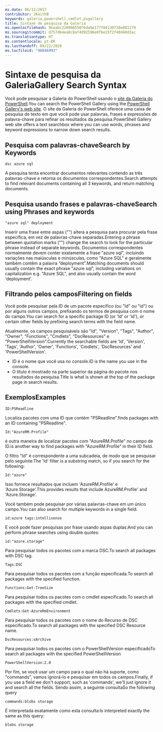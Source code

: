 ```yaml
---
ms.date: 06/12/2017
contributor: JKeithB
keywords: galeria,powershell,cmdlet,psgallery
title: Sintaxe de pesquisa da Galeria
ms.openlocfilehash: 9eaabc22090655076dabe177f04130738e081179
ms.sourcegitcommit: d757d64ea8c8af4d92596e8fbe15f2f40d48d3ac
ms.translationtype: HT
ms.contentlocale: pt-BR
ms.lasthandoff: 09/22/2020
ms.locfileid: "90846993"
---
```

# <a name="gallery-search-syntax"></a><span data-ttu-id="eebd2-103">Sintaxe de pesquisa da Galeria</span><span class="sxs-lookup"><span data-stu-id="eebd2-103">Gallery Search Syntax</span></span>

<span data-ttu-id="eebd2-104">Você pode pesquisar a Galeria do PowerShell usando o [site da Galeria do PowerShell](https://www.powershellgallery.com/).</span><span class="sxs-lookup"><span data-stu-id="eebd2-104">You can search the PowerShell Gallery using the [PowerShell Gallery's web site](https://www.powershellgallery.com/).</span></span> <span data-ttu-id="eebd2-105">O site da Galeria do PowerShell oferece uma caixa de pesquisa de texto em que você pode usar palavras, frases e expressões de palavra-chave para refinar os resultados da pesquisa.</span><span class="sxs-lookup"><span data-stu-id="eebd2-105">PowerShell Gallery web site offers a text searchbox where you can use words, phrases and keyword expressions to narrow down search results.</span></span>

## <a name="search-by-keywords"></a><span data-ttu-id="eebd2-106">Pesquisa com palavras-chave</span><span class="sxs-lookup"><span data-stu-id="eebd2-106">Search by Keywords</span></span>

```Syntax
dsc azure sql
```

<span data-ttu-id="eebd2-107">A pesquisa tenta encontrar documentos relevantes contendo as três palavras-chave e retorna os documentos correspondentes.</span><span class="sxs-lookup"><span data-stu-id="eebd2-107">Search attempts to find relevant documents containing all 3 keywords, and return matching documents.</span></span>

## <a name="search-using-phrases-and-keywords"></a><span data-ttu-id="eebd2-108">Pesquisa usando frases e palavras-chave</span><span class="sxs-lookup"><span data-stu-id="eebd2-108">Search using Phrases and keywords</span></span>

```Syntax
"azure sql" deployment
```

<span data-ttu-id="eebd2-109">Inserir uma frase entre aspas ("") altera a pesquisa para procurar pela frase específica, em vez de palavras-chave separadas.</span><span class="sxs-lookup"><span data-stu-id="eebd2-109">Entering a phrase between quotation marks ("") change the search to look for the particular phrase instead of separate keywords.</span></span> <span data-ttu-id="eebd2-110">Documentos correspondentes normalmente devem conter exatamente a frase "azure sql", incluindo variações nas maiúsculas e minúsculas, como "Azure SQL" e geralmente também contêm a palavra “deployment".</span><span class="sxs-lookup"><span data-stu-id="eebd2-110">Matching documents should usually contain the exact phrase "azure sql", including variations on capitalization e.g. "Azure SQL", and also usually contain the word 'deployment'.</span></span>

## <a name="filtering-on-fields"></a><span data-ttu-id="eebd2-111">Filtrando pelos campos</span><span class="sxs-lookup"><span data-stu-id="eebd2-111">Filtering on fields</span></span>

<span data-ttu-id="eebd2-112">Você pode pesquisar pela ID de um pacote específico (ou "Id" ou "id") ou por alguns outros campos, prefixando os termos de pesquisa com o nome do campo.</span><span class="sxs-lookup"><span data-stu-id="eebd2-112">You can search for a specific package ID (or 'Id' or 'id'), or certain other fields by prefixing search terms with the field name.</span></span>

<span data-ttu-id="eebd2-113">Atualmente, os campos pesquisáveis são "Id", "Version", "Tags", "Author", "Owner", "Functions", "Cmdlets", "DscResources" e "PowerShellVersion".</span><span class="sxs-lookup"><span data-stu-id="eebd2-113">Currently the searchable fields are 'Id', 'Version', 'Tags', 'Author', 'Owner', 'Functions', 'Cmdlets', 'DscResources' and 'PowerShellVersion'.</span></span>

- <span data-ttu-id="eebd2-114">ID é o nome que você usa no console.</span><span class="sxs-lookup"><span data-stu-id="eebd2-114">ID is the name you use in the console.</span></span>
- <span data-ttu-id="eebd2-115">O título é mostrado na parte superior da página do pacote nos resultados da pesquisa.</span><span class="sxs-lookup"><span data-stu-id="eebd2-115">Title is what is shown at the top of the package page in search results.</span></span>

## <a name="examples"></a><span data-ttu-id="eebd2-116">Exemplos</span><span class="sxs-lookup"><span data-stu-id="eebd2-116">Examples</span></span>

```Syntax
ID:PSReadline
```

<span data-ttu-id="eebd2-117">Localiza pacotes com uma ID que contém "PSReadline".</span><span class="sxs-lookup"><span data-stu-id="eebd2-117">finds packages with an ID containing "PSReadline".</span></span>

```Syntax
Id:"AzureRM.Profile"
```

<span data-ttu-id="eebd2-118">é outra maneira de localizar pacotes com "AzureRM.Profile" no campo de ID.</span><span class="sxs-lookup"><span data-stu-id="eebd2-118">is another way to find packages with "AzureRM.Profile" in their ID field.</span></span>

<span data-ttu-id="eebd2-119">O filtro "Id" é correspondente a uma subcadeia, de modo que se pesquisar pelo seguinte:</span><span class="sxs-lookup"><span data-stu-id="eebd2-119">The 'Id' filter is a substring match, so if you search for the following:</span></span>

```Syntax
Id:"azure"
```

<span data-ttu-id="eebd2-120">Isso fornece resultados que incluem 'AzureRM.Profile' e 'Azure.Storage'.</span><span class="sxs-lookup"><span data-stu-id="eebd2-120">This provides results that include AzureRM.Profile' and 'Azure.Storage'.</span></span>

<span data-ttu-id="eebd2-121">Você também pode pesquisar por várias palavras-chave em um único campo.</span><span class="sxs-lookup"><span data-stu-id="eebd2-121">You can also search for multiple keywords in a single field.</span></span>

```Syntax
id:azure tags:intellisense
```

<span data-ttu-id="eebd2-122">E você pode fazer pesquisas por frase usando aspas duplas:</span><span class="sxs-lookup"><span data-stu-id="eebd2-122">And you can perform phrase searches using double quotes:</span></span>

```Syntax
id:"azure.storage"
```

<span data-ttu-id="eebd2-123">Para pesquisar todos os pacotes com a marca DSC.</span><span class="sxs-lookup"><span data-stu-id="eebd2-123">To search all packages with DSC tag.</span></span>

```Syntax
Tags:DSC
```

<span data-ttu-id="eebd2-124">Para pesquisar todos os pacotes com a função especificada.</span><span class="sxs-lookup"><span data-stu-id="eebd2-124">To search all packages with the specified function.</span></span>

```Syntax
Functions:Get-TreeSize
```

<span data-ttu-id="eebd2-125">Para pesquisar todos os pacotes com o cmdlet especificado.</span><span class="sxs-lookup"><span data-stu-id="eebd2-125">To search all packages with the specified cmdlet.</span></span>

```Syntax
Cmdlets:Get-AzureRmEnvironment
```

<span data-ttu-id="eebd2-126">Para pesquisar todos os pacotes com o nome do Recurso de DSC especificado.</span><span class="sxs-lookup"><span data-stu-id="eebd2-126">To search all packages with the specified DSC Resource name.</span></span>

```Syntax
DscResources:xArchive
```

<span data-ttu-id="eebd2-127">Para pesquisar todos os pacotes com o PowerShellVersion especificado</span><span class="sxs-lookup"><span data-stu-id="eebd2-127">To search all packages with the specified PowerShellVersion</span></span>

```Syntax
PowerShellVersion:2.0
```

<span data-ttu-id="eebd2-128">Por fim, se você usar um campo para o qual não há suporte, como "commands", vamos ignorá-lo e pesquisar em todos os campos.</span><span class="sxs-lookup"><span data-stu-id="eebd2-128">Finally, if you use a field we don't support, such as 'commands', we'll just ignore it and search all the fields.</span></span> <span data-ttu-id="eebd2-129">Sendo assim, a seguinte consulta</span><span class="sxs-lookup"><span data-stu-id="eebd2-129">So the following query</span></span>

```Syntax
commands:blobs storage
```

<span data-ttu-id="eebd2-130">É interpretada exatamente como esta consulta:</span><span class="sxs-lookup"><span data-stu-id="eebd2-130">Is interpreted exactly the same as this query:</span></span>

```Syntax
blobs storage
```
